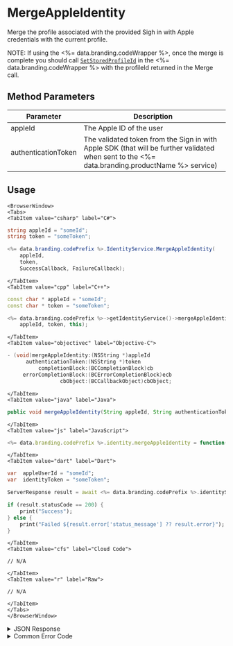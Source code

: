 # MergeAppleIdentity

Merge the profile associated with the provided Sigh in with Apple credentials with the current profile.

NOTE: If using the <%= data.branding.codeWrapper %>, once the merge is complete you should call [<code>SetStoredProfileId</code>](/api/wrapper/setstoredprofileid) in the <%= data.branding.codeWrapper %> with the profileId returned in the Merge call.

<PartialServop service_name="identity" operation_name="MERGE" />

## Method Parameters

| Parameter           | Description                                                                                                                                    |
| ------------------- | ---------------------------------------------------------------------------------------------------------------------------------------------- |
| appleId             | The Apple ID of the user                                                                                                                       |
| authenticationToken | The validated token from the Sign in with Apple SDK (that will be further validated when sent to the <%= data.branding.productName %> service) |

## Usage

```mdx-code-block
<BrowserWindow>
<Tabs>
<TabItem value="csharp" label="C#">
```

```csharp
string appleId = "someId";
string token = "someToken";

<%= data.branding.codePrefix %>.IdentityService.MergeAppleIdentity(
    appleId,
    token,
    SuccessCallback, FailureCallback);
```

```mdx-code-block
</TabItem>
<TabItem value="cpp" label="C++">
```

```cpp
const char * appleId = "someId";
const char * token = "someToken";

<%= data.branding.codePrefix %>->getIdentityService()->mergeAppleIdentity(
    appleId, token, this);
```

```mdx-code-block
</TabItem>
<TabItem value="objectivec" label="Objective-C">
```

```objectivec
- (void)mergeAppleIdentity:(NSString *)appleId
      authenticationToken:(NSString *)token
          completionBlock:(BCCompletionBlock)cb
     errorCompletionBlock:(BCErrorCompletionBlock)ecb
                 cbObject:(BCCallbackObject)cbObject;
```

```mdx-code-block
</TabItem>
<TabItem value="java" label="Java">
```

```java
public void mergeAppleIdentity(String appleId, String authenticationToken, IServerCallback callback)
```

```mdx-code-block
</TabItem>
<TabItem value="js" label="JavaScript">
```

```javascript
<%= data.branding.codePrefix %>.identity.mergeAppleIdentity = function(appleId, authenticationToken, callback)
```

```mdx-code-block
</TabItem>
<TabItem value="dart" label="Dart">
```

```dart
var  appleUserId = "someId";
var  identityToken = "someToken";

ServerResponse result = await <%= data.branding.codePrefix %>.identityService.mergeAppleIdentity(appleUserId:appleUserId, identityToken:identityToken);

if (result.statusCode == 200) {
    print("Success");
} else {
    print("Failed ${result.error['status_message'] ?? result.error}");
}
```

```mdx-code-block
</TabItem>
<TabItem value="cfs" label="Cloud Code">
```

```cfscript
// N/A
```

```mdx-code-block
</TabItem>
<TabItem value="r" label="Raw">
```

```cfscript
// N/A
```

```mdx-code-block
</TabItem>
</Tabs>
</BrowserWindow>
```

<details>
<summary>JSON Response</summary>

```json
{
    "data": {
        "profileId": "f94f7e2d-3cdd-4fd6-9c28-392f7875e9df"
    },
    "status": 200
}
```

</details>

<details>
<summary>Common Error Code</summary>

### Status Codes

| Code  | Name                    | Description                                                                                                                                                         |
| ----- | ----------------------- | ------------------------------------------------------------------------------------------------------------------------------------------------------------------- |
| 40211 | DUPLICATE_IDENTITY_TYPE | Returned when trying to attach an identity type that already exists for that profile. For instance you can have only one Sign in with Apple identity for a profile. |

</details>
